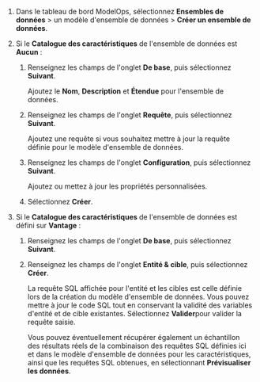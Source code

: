 1.  Dans le tableau de bord ModelOps, sélectionnez **Ensembles de données** > un modèle d'ensemble de données > **Créer un ensemble de données**.


1.  Si le **Catalogue des caractéristiques** de l'ensemble de données est **Aucun** :

    1.  Renseignez les champs de l'onglet **De base**, puis sélectionnez **Suivant**.

        Ajoutez le **Nom**, **Description** et **Étendue** pour l'ensemble de données.


    1.  Renseignez les champs de l'onglet **Requête**, puis sélectionnez **Suivant**.

        Ajoutez une requête si vous souhaitez mettre à jour la requête définie pour le modèle d'ensemble de données.


    1.  Renseignez les champs de l'onglet **Configuration**, puis sélectionnez **Suivant**.

        Ajoutez ou mettez à jour les propriétés personnalisées.


    1.  Sélectionnez **Créer**.


1.  Si le **Catalogue des caractéristiques** de l'ensemble de données est défini sur **Vantage** :

    1.  Renseignez les champs de l'onglet **De base**, puis sélectionnez **Suivant**.


    1.  Renseignez les champs de l'onglet **Entité & cible**, puis sélectionnez **Créer**.

        La requête SQL affichée pour l'entité et les cibles est celle définie lors de la création du modèle d'ensemble de données. Vous pouvez mettre à jour le code SQL tout en conservant la validité des variables d'entité et de cible existantes. Sélectionnez **Valider**pour valider la requête saisie.

        Vous pouvez éventuellement récupérer également un échantillon des résultats réels de la combinaison des requêtes SQL définies ici et dans le modèle d'ensemble de données pour les caractéristiques, ainsi que les requêtes SQL obtenues, en sélectionnant **Prévisualiser les données**.


